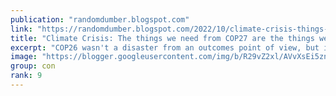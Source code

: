 ```yaml
---
publication: "randomdumber.blogspot.com"
link: "https://randomdumber.blogspot.com/2022/10/climate-crisis-things-we-need-from.html"
title: "Climate Crisis: The things we need from COP27 are the things we probably won't get"
excerpt: "COP26 wasn't a disaster from an outcomes point of view, but it was a massive failure when measured against the outcomes necessary to put the..."
image: "https://blogger.googleusercontent.com/img/b/R29vZ2xl/AVvXsEi5znEXd5uLVRm2VE11aqFhHk9tZVEsW2cTcSeRJSm9s0qkLH8yEH-p9YaZ5waJhkRAG0vdBe4HDflsKvFSE6lhivJ02-whFlqh36LnYod3y9Obig5Se9X2Nu3blyzzWbRwal5MBvhTsbeoMnBZXRCcO-CWVLYgJ15-IJ2ExlRLw0jWR1YqFaWTMC_I/w1200-h630-p-k-no-nu/COP%2027.gif"
group: con
rank: 9
---
```

